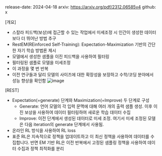release-date: 2024-04-18
arxiv: https://arxiv.org/pdf/2312.06585v4
github: x

[개요]
- 스칼라 피드백(보상)에 접근할 수 있는 작업에서 미세조정 시 인간이 생성한 데이터보다 더 뛰어난 방법 추구
- RestEM(REinforced Self-Training): Expectation-Maximization 기반의 간단한 자기 학습 방법론 제시
 - 모델에서 생성한 샘플을 이진 피드백을 사용하여 필터링
 - 필터링된 샘플로 모델을 미세조정
 - 이 과정을 몇 번 반복
- 이전 연구들과 달리 모델의 사이즈에 대한 확장성을 보장하고 수학/코딩 분야에서 성능 향상을 확인함
 ![image](https://github.com/SonWY2/review_papers_for_codellm/assets/36894403/dac3ba39-2646-4920-8500-45aa8622fabe) 

[REST]
- Expectation(=generate) 단계와 Maximization(=Improve) 두 단계로 구성
  - Generate: 언어 모델의 각 입력 문맥에 대해 여러 개의 출력 샘플 생성. 이후 이진 보상을 사용하여 데이터 필터링하여 새로운 학습 데이터 수집
  - Improve: 이전 단계에서 생성된 데이터로 미세 조정. 여기서 미세 조정된 모델은 다음 iteration의 generate 단계에서 사용됨.
- 온라인 RL 방식을 사용하여 RL loss
- 표준 RL은 지속적으로 정책을 업데이트하고 이 최신 정책을 사용하여 데이터를 수집합니다. 반면 EM 기반 RL은 이전 반복에서 고정된 샘플링 정책을 사용하여 데이터 수집과 정책 최적화를 분리
